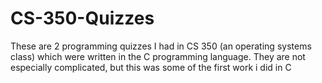 # CS-350-Quizzes
These are 2 programming quizzes I had in CS 350 (an operating systems class) which were written in the C programming language. They are not especially complicated, but this was some of the first work i did in C
